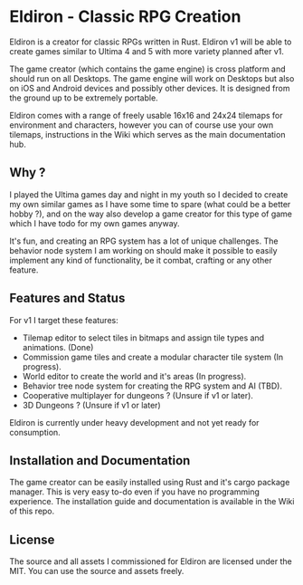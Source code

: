 # Eldiron - Classic RPG Creation

Eldiron is a creator for classic RPGs written in Rust. Eldiron v1 will be able to create games similar to Ultima 4 and 5 with more variety planned after v1.

The game creator (which contains the game engine) is cross platform and should run on all Desktops. The game engine will work on Desktops but also on iOS and Android devices and possibly other devices. It is designed from the ground up to be extremely portable.

Eldiron comes with a range of freely usable 16x16 and 24x24 tilemaps for environment and characters, however you can of course use your own tilemaps, instructions in the Wiki which serves as the main documentation hub.

## Why ?

I played the Ultima games day and night in my youth so I decided to create my own similar games as I have some time to spare (what could be a better hobby ?), and on the way also develop a game creator for this type of game which I have todo for my own games anyway.

It's fun, and creating an RPG system has a lot of unique challenges. The behavior node system I am working on should make it possible to easily implement any kind of functionality, be it combat, crafting or any other feature.

## Features and Status

For v1 I target these features:

* Tilemap editor to select tiles in bitmaps and assign tile types and animations. (Done)
* Commission game tiles and create a modular character tile system (In progress).
* World editor to create the world and it's areas (In progress).
* Behavior tree node system for creating the RPG system and AI (TBD).
* Cooperative multiplayer for dungeons ? (Unsure if v1 or later).
* 3D Dungeons ? (Unsure if v1 or later)

Eldiron is currently under heavy development and not yet ready for consumption.

## Installation and Documentation

The game creator can be easily installed using Rust and it's cargo package manager. This is very easy to-do even if you have no programming experience. The installation guide and documentation is available in the Wiki of this repo.

## License

The source and all assets I commissioned for Eldiron are licensed under the MIT. You can use the source and assets freely.
